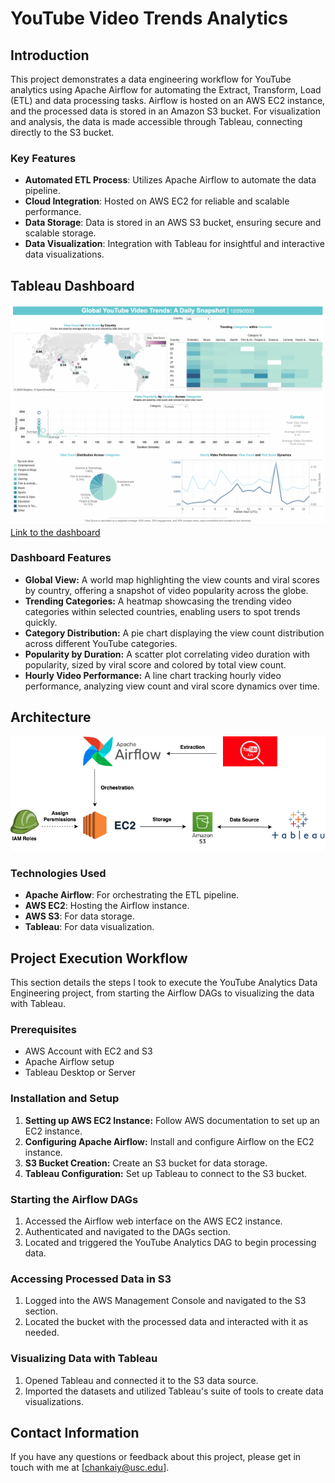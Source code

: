 # YouTube Video Trends Analytics 

## Introduction
This project demonstrates a data engineering workflow for YouTube analytics using Apache Airflow for automating the Extract, Transform, Load (ETL) and data processing tasks. Airflow is hosted on an AWS EC2 instance, and the processed data is stored in an Amazon S3 bucket. For visualization and analysis, the data is made accessible through Tableau, connecting directly to the S3 bucket.

### Key Features
- **Automated ETL Process**: Utilizes Apache Airflow to automate the data pipeline.
- **Cloud Integration**: Hosted on AWS EC2 for reliable and scalable performance.
- **Data Storage**: Data is stored in an AWS S3 bucket, ensuring secure and scalable storage.
- **Data Visualization**: Integration with Tableau for insightful and interactive data visualizations.

## Tableau Dashboard
![Dashboard Screenshot](images/dashboard.png)
[Link to the dashboard](https://public.tableau.com/app/profile/kai.yin.chan/viz/GlobalYoutubeVideoTrends/GlobalYoutubeVideoTrends)

### Dashboard Features
- **Global View:** A world map highlighting the view counts and viral scores by country, offering a snapshot of video popularity across the globe.
- **Trending Categories:** A heatmap showcasing the trending video categories within selected countries, enabling users to spot trends quickly.
- **Category Distribution:** A pie chart displaying the view count distribution across different YouTube categories.
- **Popularity by Duration:** A scatter plot correlating video duration with popularity, sized by viral score and colored by total view count.
- **Hourly Video Performance:** A line chart tracking hourly video performance, analyzing view count and viral score dynamics over time.

## Architecture
![Workflow Screenshot](images/workflow.png)

### Technologies Used
- **Apache Airflow**: For orchestrating the ETL pipeline.
- **AWS EC2**: Hosting the Airflow instance.
- **AWS S3**: For data storage.
- **Tableau**: For data visualization.

## Project Execution Workflow

This section details the steps I took to execute the YouTube Analytics Data Engineering project, from starting the Airflow DAGs to visualizing the data with Tableau.

### Prerequisites
- AWS Account with EC2 and S3
- Apache Airflow setup
- Tableau Desktop or Server

### Installation and Setup
1. **Setting up AWS EC2 Instance:** Follow AWS documentation to set up an EC2 instance.
2. **Configuring Apache Airflow:** Install and configure Airflow on the EC2 instance.
3. **S3 Bucket Creation:** Create an S3 bucket for data storage.
4. **Tableau Configuration:** Set up Tableau to connect to the S3 bucket.

### Starting the Airflow DAGs
1. Accessed the Airflow web interface on the AWS EC2 instance.
2. Authenticated and navigated to the DAGs section.
3. Located and triggered the YouTube Analytics DAG to begin processing data.

### Accessing Processed Data in S3
1. Logged into the AWS Management Console and navigated to the S3 section.
2. Located the bucket with the processed data and interacted with it as needed.

### Visualizing Data with Tableau
1. Opened Tableau and connected it to the S3 data source.
2. Imported the datasets and utilized Tableau's suite of tools to create data visualizations.

## Contact Information
If you have any questions or feedback about this project, please get in touch with me at [chankaiy@usc.edu].
